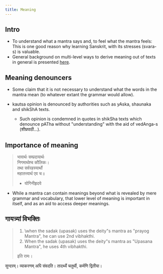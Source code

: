 ```yaml
---
title: Meaning
---
```


## Intro
- To understand what a mantra says and, to feel what the mantra feels: This is one good reason why learning Sanskrit, with its stresses (svara-s) is valuable.
- General background on multi-level ways to derive meaning out of texts in general is presented [here](../../bases/books/index/).

## Meaning denouncers
- Some claim that it is not necessary to understand what the words in the mantra mean (to whatever extant the grammar would allow). 


- kautsa opinion is denounced by authorities such as yAska, shaunaka and shikShA texts.
  - Such opinion is condemned in quotes in shikSha texts which denounce pATha without "understanding" with the aid of vedAnga-s (शीघ्रपाठी…).


## Importance of meaning
> भावार्थः सम्प्रदायार्थः  
> निगमार्थश्च कौलिकः।  
> तथा सर्वरहस्यार्थो  
> महातत्त्वार्थ एव च॥  
> - योगिनीहृदये

- While a mantra can contain meanings beyond what is revealed by mere grammar and vocabulary, that lower level of meaning is important in itself, and as an aid to access deeper meanings.

## गायत्र्यां विभक्तिः
> 1. \when the sadak (upasak) uses the deity"s mantra as "prayog Mantra", he can use 2nd vibhakthi. 
> 2. When the sadak (upasak) uses the deity"s mantra as "Upasana Mantra", he uses 4th vibhakthi. 
> 
> इति रामः। 

सुन्दरम्। व्याकरणम् अपि संवदति। तादर्थ्ये चतुर्थी, कर्मणि द्वितीया।  
